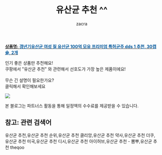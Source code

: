 ﻿---
layout: post
title:  "유산균 추천 ^^"
author: zacra
categories: [ 아이템 ]
tags: [유산균 추천,유산균 추천 순위,유산균 추천 클리앙,유산균 추천 약사,유산균 추천 더쿠,유산균 추천 미국,유산균 추천 디시,유산균 추천 아이허브,유산균 추천 - 뽐뿌,유산균 추천 theqoo]
image: https://static.coupangcdn.com/image/vendor_inventory/b62c/a5253a4649e48934a19226d9923ec99885fc1906842dc3e6ede76fda14d0.jpg 
description: "쿠팡에서 유산균 추천 관련 키워드로 가장 고객 선호도가 높은 제품이랍니다."
rating: 4.5
---

<a href="https://link.coupang.com/re/AFFSDP?lptag=AF8407795&pageKey=2168842114&itemId=3688038650&vendorItemId=71673361607&traceid=V0-153-e43b023482501c7d"><b>상품명: <font color='#01579B'>갱년기유산균 여성 질 유산균 100억 모유 프리미엄 특허균주 dds 1 추천, 30캡슐, 2개</font></b></a>

인기 좋은 상품만 추천해요!<br/>
쿠팡에서 "유산균 추천" 와 관련해서 선호도가 가장 높은 제품이에요!<br/><br/>
무슨 긴 설명이 필요한가요?  
클릭해서 확인해보세요


<a href="https://link.coupang.com/re/AFFSDP?lptag=AF8407795&pageKey=2168842114&itemId=3688038650&vendorItemId=71673361607&traceid=V0-153-e43b023482501c7d"><img src="https://thumbnail10.coupangcdn.com/thumbnails/remote/q89/image/vendor_inventory/a63a/ff88ac407d538e8b703c0f891d66d0cf9817e4dabce927a315218f084cd8.jpg"></a> 

본 블로그는 파트너스 활동을 통해 일정액의 수수료를 제공받을 수 있습니다.

## 참고: 관련 검색어    
유산균 추천,유산균 추천 순위,유산균 추천 클리앙,유산균 추천 약사,유산균 추천 더쿠,유산균 추천 미국,유산균 추천 디시,유산균 추천 아이허브,유산균 추천 - 뽐뿌,유산균 추천 theqoo